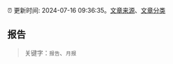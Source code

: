 :alarm_clock: 更新时间: 2024-07-16 09:36:35。[文章来源](/README.md)、[文章分类](/TAGS.md)

## 报告


> 关键字：`报告`、`月报`



